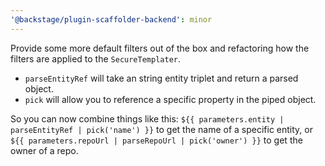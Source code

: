 ```yaml
---
'@backstage/plugin-scaffolder-backend': minor
---
```


Provide some more default filters out of the box and refactoring how the filters are applied to the `SecureTemplater`.

- `parseEntityRef` will take an string entity triplet and return a parsed object.
- `pick` will allow you to reference a specific property in the piped object.

So you can now combine things like this: `${{ parameters.entity | parseEntityRef | pick('name') }}` to get the name of a specific entity, or `${{ parameters.repoUrl | parseRepoUrl | pick('owner') }}` to get the owner of a repo.
